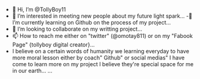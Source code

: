 - 👋 Hi, I’m @TollyBoy11
- 👀 I’m interested in meeting new people about my future light spark...
-🌱 I’m currently learning on Github on the process of my project...
- 💞️ I’m looking to collaborate on my writting project...
- 📫 How to reach me either on "twitter" (@omotay811) or on my "Fabook Page" {tollyboy digital creator}...
- I believe on a certain words of humanity we learning everyday to have more moral lesson either by coach" Github" or social medias" I have come to learn more on my project I believe they're special space for me in our earth... ...
<!--- 
TollyBoy11/TollyBoy11 is a ✨ special ✨ repository because its `README.md` (this file) appears on your GitHub profile.
You can click the Preview link to take a look at your changes.
--->
